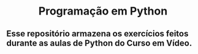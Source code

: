 <div align="center">
  
# Programação em Python

</div>

## Esse repositório armazena os exercícios feitos durante as aulas de Python do Curso em Vídeo.

